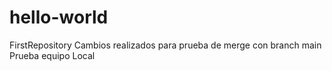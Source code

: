 # hello-world
FirstRepository
Cambios realizados para prueba de merge con  branch main
Prueba equipo Local